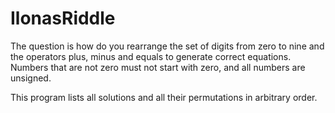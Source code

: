 # IlonasRiddle

The question is how do you rearrange the set of digits from zero to nine and the operators plus, minus and equals to generate correct equations. Numbers that are not zero must not start with zero, and all numbers are unsigned.

This program lists all solutions and all their permutations in arbitrary order.
